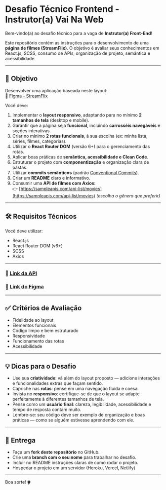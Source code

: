 # Desafio Técnico Frontend - Instrutor(a) Vai Na Web 

Bem-vindo(a) ao desafio técnico para a vaga de **Instrutor(a) Front-End**!

Este repositório contém as instruções para o desenvolvimento de uma **página de filmes (StreamFlix)**. O objetivo é avaliar seus conhecimentos em React.js, SCSS, consumo de APIs, organização de projeto, semântica e acessibilidade.

---

## 🎯 Objetivo

Desenvolver uma aplicação baseada neste layout:  
🔗 [Figma - StreamFlix](https://www.figma.com/design/XnIM49uMPmsXrSThQ8ShfB/StreamFlix?node-id=0-1&p=f)

Você deve:

1. Implementar o **layout responsivo**, adaptando para no mínimo **2 tamanhos de tela** (desktop e mobile).
2. Garantir que a página seja **funcional**, incluindo **carrosséis navegáveis** e seções interativas.
3. Criar no mínimo **2 rotas funcionais**, à sua escolha (ex: minha lista, séries, filmes, categorias).
4. Utilizar o **React Router DOM** (versão 6+) para o gerenciamento das rotas.
5. Aplicar boas práticas de **semântica, acessibilidade e Clean Code**.
6. Estruturar o projeto com **componentização** e organização clara de pastas.
7. Utilizar **commits semânticos** (padrão [Conventional Commits](https://www.conventionalcommits.org/)).
8. Criar um **README** claro e informativo.
9. Consumir uma **API de filmes com Axios**:  
   👉 [https://sampleapis.com/api-list/movies](https://sampleapis.com/api-list/movies) *(escolha o gênero que preferir)*

---

## 🛠️ Requisitos Técnicos

Você deve utilizar:

- React.js  
- React Router DOM (v6+)  
- SCSS  
- Axios  

---

### 📝 [Link da API](https://sampleapis.com/api-list/movies)
### 🎨 [Link do Figma](https://www.figma.com/design/XnIM49uMPmsXrSThQ8ShfB/StreamFlix?node-id=0-1&p=f)

---

## ✅ Critérios de Avaliação

- Fidelidade ao layout  
- Elementos funcionais  
- Código limpo e bem estruturado  
- Responsividade  
- Funcionamento das rotas  
- Acessibilidade

---

## 💡 Dicas para o Desafio

- Use sua **criatividade**: vá além do layout proposto — adicione interações e funcionalidades extras que façam sentido.
- Capriche nas **rotas**: pense em uma navegação fluida e coesa.
- Invista no **responsivo**: certifique-se de que o layout se adapte perfeitamente à diferentes tamanhos de tela.
- Pense como um **usuário final**: clareza, legibilidade, acessibilidade e tempo de resposta contam muito.
- Lembre-se: seu código deve ser exemplo de organização e boas práticas — como se alguém estivesse aprendendo com ele.

---

## 🚀 Entrega

- Faça um **fork deste repositório** no GitHub.
- Crie uma **branch com o seu nome** para trabalhar no desafio.
- Incluir no README instruções claras de como rodar o projeto.
- Hospedar o projeto em um servidor (Heroku, Vercel, Netlify)

---

Boa sorte! 🍀
